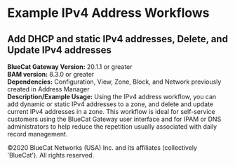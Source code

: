# **Example IPv4 Address Workflows**
## Add DHCP and static IPv4 addresses, Delete, and Update IPv4 addresses

**BlueCat Gateway Version:** 20.1.1 or greater <br/>
**BAM version:** 8.3.0 or greater <br/>
**Dependencies:** Configuration, View, Zone, Block, and Network previously created in Address Manager <br/>
**Description/Example Usage:** Using the IPv4 address workflow, you can add dynamic or static IPv4 addresses to a zone, and delete and update current IPv4 addresses in a zone. This workflow is ideal for self-service customers using the BlueCat Gateway user interface and for IPAM or DNS administrators to help reduce the repetition usually associated with daily record management.

©2020 BlueCat Networks (USA) Inc. and its affiliates (collectively 'BlueCat'). All rights reserved.
